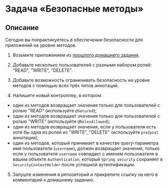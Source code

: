 # Задача «Безопасные методы»

## Описание

Сегодня вы попрактикуетесь в обеспечении безопасности для приложений на уровне методов.

1. Возьмите приложением из [прошлого домашнего задания](../taskEx6/README.md).

2. Добавьте несколько пользователей с разными набором ролей: "READ", "WRITE", "DELETE".

3. Добавьте возможность ограничивать безопасность на уровне методов с помощью всех трёх типов аннотаций.

4. Напишите новый контроллер, в котором:

 - один из методов возвращает значения только для пользователей с ролью "READ" (используйте `@Secured`);
 - один из методов возвращает значения только для пользователей с ролью "WRITE" (используйте `@RolesAllowed`);
 - один из методов возвращает значения, если у пользователя есть хотя бы одна из ролей из "WRITE", "DELETE" (используйте `pre`/`post` аннотации);
 - один из методов, который принимает в качестве query-параметра имя пользователя (`username`), должен возвращает значения, только если у пользователя `username` совпадает с именем пользователя в вашем объекте `Authentication`, который `Spring security` сохраняет в `SecurityContextHolder` после успешной аутентификации.

5. Запуште изменения в репозиторий и прикрепите ссылку на него в комментарий к домашнему заданию.